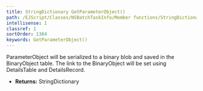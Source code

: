 ```yaml
---
title: StringDictionary GetParameterObject()
path: /EJScript/Classes/NSBatchTaskInfo/Member functions/StringDictionary GetParameterObject()
intellisense: 1
classref: 1
sortOrder: 1384
keywords: GetParameterObject()
---
```



ParameterObject will be serialized to a binary blob and saved in the BinaryObject table. The link to the BinaryObject will be set using DetailsTable and DetailsRecord.



* **Returns:** StringDictionary


